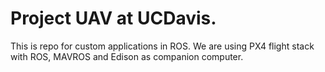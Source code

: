 # Project UAV at UCDavis.
This is repo for custom applications in ROS.
We are using PX4 flight stack with ROS, MAVROS and Edison as companion computer.
